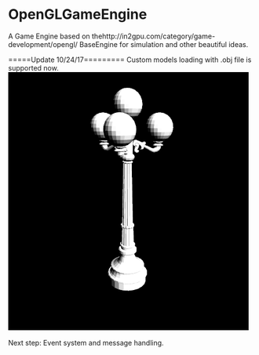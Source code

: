 # OpenGLGameEngine
A Game Engine based on thehttp://in2gpu.com/category/game-development/opengl/ BaseEngine for simulation and other beautiful ideas.

=====Update 10/24/17=========
Custom models loading with .obj file is supported now. 
![custom model loading](custom_model_loding.PNG)

Next step:
Event system and message handling.
